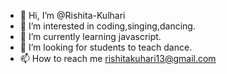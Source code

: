 - 👋 Hi, I’m @Rishita-Kulhari
- 👀 I’m interested in coding,singing,dancing.
- 🌱 I’m currently learning javascript.
- 💞️ I’m looking for students to teach dance.
- 📫 How to reach me rishitakuhari13@gmail.com

<!---
Rishita-Kulhari8/Rishita-Kulhari8 is a ✨ special ✨ repository because its `README.md` (this file) appears on your GitHub profile.
You can click the Preview link to take a look at your changes.
--->
